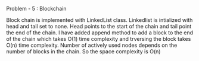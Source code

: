 Problem - 5 : Blockchain

Block chain is implemented with LinkedList class. Linkedlist is intialized with head and tail set to none. Head points to the start of the chain and tail point the end of the chain. I have added append method to add a block to the end of the chain which takes O(1) time complexity and trversing the block takes O(n) time complexity.
Number of actively used nodes depends on the number of blocks in the chain. So the space complexity is O(n)